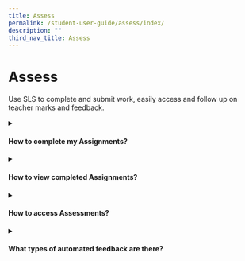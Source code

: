 ```yaml
---
title: Assess
permalink: /student-user-guide/assess/index/
description: ""
third_nav_title: Assess
---
```

<h1>Assess</h1>
<p>Use SLS to complete and submit work, easily access and follow up on teacher marks and feedback.</p>

<details><summary><h4>How to complete my Assignments?</h4></summary>
<ul>
<li><a target="_blank" href="/student-user-guide/assess/navigate-an-assignment/">1. Navigate an Assignment</a></li>
<p>2. Attempt different Question types</p>
<li><a target="_blank" href="/student-user-guide/assess/attempt-a-multiple-choice-question/">Attempt a Multiple-Choice Question</a></li>
<li><a target="_blank" href="/student-user-guide/assess/attempt-a-fill-in-the-blanks-question/">Attempt a Fill-in-the-Blanks Question</a></li>
<li><a target="_blank" href="/student-user-guide/assess/attempt-a-click-and-drop-question/">Attempt a Click-and-Drop Question</a></li>
<li><a target="_blank" href="/student-user-guide/assess/attempt-an-error-editing-question/">Attempt an Error-Editing Question</a></li>
<li><a target="_blank" href="/student-user-guide/assess/attempt-an-audio-response-question/">Attempt an Audio-Response Question</a></li>
<li><a target="_blank" href="/student-user-guide/assess/attempt-a-free-response-question/">Attempt a Free-Response Question</a></li>
<li><a target="_blank" href="/student-user-guide/assess/attempt-a-multi-part-question/">Attempt a Multi-Part Question</a></li>
<li><a target="_blank" href="/student-user-guide/assess/attempt-an-interactive-thinking-tool-component/">Attempt an Interactive Thinking Tool Component</a></li>
<li><a target="_blank" href="/student-user-guide/assess/attempt-a-poll/">Attempt a Poll</a></li>
<li><a target="_blank" href="/student-user-guide/assess/attempt-a-question-with-rubrics/">Attempt a Question with Rubrics</a></li>
<li><a target="_blank" href="/student-user-guide/assess/attempt-a-team-quiz-and-activity/">Attempt a Team Quiz &amp; Activity</a></li>
<li><a target="_blank" href="/student-user-guide/assign/attempt-google-attached-files/">Attempt Google-Attached Files</a></li>
<li><a target="_blank" href="/student-user-guide/assess/complete-an-activity-and-section/">Complete an Activity &amp; Section</a></li>
<p>3. Use Rich Text</p>
<li><a target="_blank" href="/student-user-guide/assess/formatting-and-paragraphing/">Formatting &amp; Paragraphing</a></li>
<li><a target="_blank" href="/student-user-guide/assess/insert-tables/">Insert Tables</a></li>
<li><a target="_blank" href="/student-user-guide/assess/upload-file/">Upload File</a></li>
<li><a target="_blank" href="/student-user-guide/assess/insert-drawing/">Insert Drawing</a></li>
<li><a target="_blank" href="/student-user-guide/assess/insert-chinese-or-tamil-text/">Insert Chinese or Tamil Text</a></li>
<li><a target="_blank" href="/student-user-guide/assess/insert-mathematical-or-chemical-equations/">Insert Mathematical or Chemical Equations</a></li>
<li><a target="_blank" href="/student-user-guide/assess/insert-and-edit-links/">Insert &amp; Edit Links</a></li>
<li><a target="_blank" href="/student-user-guide/assess/insert-emoticon/">Insert Emoticon</a></li>
<li><a target="_blank" href="/student-user-guide/assess/insert-tooltip/">Insert Tooltip</a></li>
<li><a target="_blank" href="/student-user-guide/assess/text-to-speech-tts/">Text-to-Speech (TTS)</a></li>
<li><a target="_blank" href="/student-user-guide/assess/speech-evaluation/">Speech Evaluation</a></li>
<li><a target="_blank" href="/student-user-guide/assess/edictionary/">E-Dictionary</a></li>
</ul>
</details>

<details><summary><h4>How to view completed Assignments?</h4></summary>
<ul>
<li><a target="_blank" href="/student-user-guide/assess/view-completed-assignments/">View Completed Assignments</a></li>
<li><a target="_blank" href="/student-user-guide/assess/view-quiz-results/">View Quiz Results</a></li>
<li><a target="_blank" href="/student-user-guide/assess/view-and-respond-to-teacher-comments/">View and Respond to Teacher Comments</a></li>
</ul></details>
<details><summary><h4>How to access Assessments?</h4></summary>
<ul><li><a target="_blank" href="/student-user-guide/assess/about-assessments/">About Assessments (New)</a></li></ul>
</details>
<details><summary><h4>What types of automated feedback are there? </h4></summary>
<ul><li><a href="/student-user-guide/assess/about-mathematics-feedback-assistant" target="_blank">About Mathematics Feedback Assistant</a></li></ul></details>